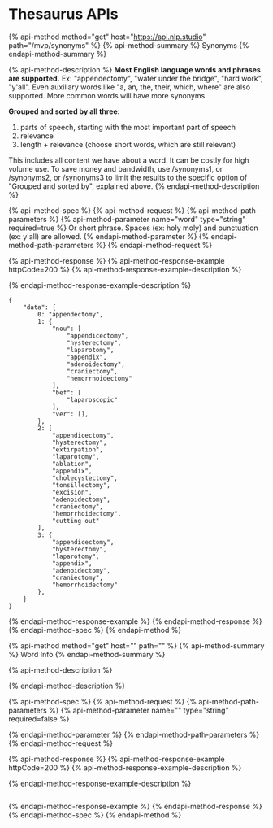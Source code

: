 # Thesaurus APIs

{% api-method method="get" host="https://api.nlp.studio" path="/mvp/synonyms" %}
{% api-method-summary %}
Synonyms
{% endapi-method-summary %}

{% api-method-description %}
**Most English language words and phrases are supported.** Ex: "appendectomy", "water under the bridge", "hard work", "y'all". Even auxiliary words like "a, an, the, their, which, where" are also supported. More common words will have more synonyms.  
  
**Grouped and sorted by all three:**  
1. parts of speech, starting with the most important part of speech  
2. relevance  
3. length + relevance \(choose short words, which are still relevant\)  
  
This includes all content we have about a word. It can be costly for high volume use. To save money and bandwidth, use /synonyms1, or /synonyms2, or /synonyms3 to limit the results to the specific option of "Grouped and sorted by", explained above.
{% endapi-method-description %}

{% api-method-spec %}
{% api-method-request %}
{% api-method-path-parameters %}
{% api-method-parameter name="word" type="string" required=true %}
Or short phrase. Spaces \(ex: holy moly\) and punctuation \(ex: y'all\) are allowed.
{% endapi-method-parameter %}
{% endapi-method-path-parameters %}
{% endapi-method-request %}

{% api-method-response %}
{% api-method-response-example httpCode=200 %}
{% api-method-response-example-description %}

{% endapi-method-response-example-description %}

```
{
	"data": {
		0: "appendectomy",
		1: {
			"nou": [
				"appendicectomy",
				"hysterectomy",
				"laparotomy",
				"appendix",
				"adenoidectomy",
				"craniectomy",
				"hemorrhoidectomy"
			],
			"bef": [
				"laparoscopic"
			],
			"ver": [],
		},
		2: [
			"appendicectomy",
			"hysterectomy",
			"extirpation",
			"laparotomy",
			"ablation",
			"appendix",
			"cholecystectomy",
			"tonsillectomy",
			"excision",
			"adenoidectomy",
			"craniectomy",
			"hemorrhoidectomy",
			"cutting out"
		],
		3: {
			"appendicectomy",
			"hysterectomy",
			"laparotomy",
			"appendix",
			"adenoidectomy",
			"craniectomy",
			"hemorrhoidectomy"
		},
	}
}
```
{% endapi-method-response-example %}
{% endapi-method-response %}
{% endapi-method-spec %}
{% endapi-method %}

{% api-method method="get" host="" path="" %}
{% api-method-summary %}
Word Info
{% endapi-method-summary %}

{% api-method-description %}

{% endapi-method-description %}

{% api-method-spec %}
{% api-method-request %}
{% api-method-path-parameters %}
{% api-method-parameter name="" type="string" required=false %}

{% endapi-method-parameter %}
{% endapi-method-path-parameters %}
{% endapi-method-request %}

{% api-method-response %}
{% api-method-response-example httpCode=200 %}
{% api-method-response-example-description %}

{% endapi-method-response-example-description %}

```

```
{% endapi-method-response-example %}
{% endapi-method-response %}
{% endapi-method-spec %}
{% endapi-method %}


